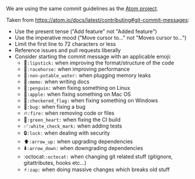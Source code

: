 We are using the same commit guidelines as the [Atom project](https://atom.io/).

Taken from https://atom.io/docs/latest/contributing#git-commit-messages:
- Use the present tense ("Add feature" not "Added feature")
- Use the imperative mood ("Move cursor to..." not "Moves cursor to...")
- Limit the first line to 72 characters or less
- Reference issues and pull requests liberally
- Consider starting the commit message with an applicable emoji:
  - :lipstick:`:lipstick:` when improving the format/structure of the code
  - :racehorse:`:racehorse:` when improving performance
  - :non-potable_water:`:non-potable_water:` when plugging memory leaks
  - :memo:`:memo:` when writing docs
  - :penguin:`:penguin:` when fixing something on Linux
  - :apple:`:apple:` when fixing something on Mac OS
  - :checkered_flag:`:checkered_flag:` when fixing something on Windows
  - :bug:`:bug:` when fixing a bug
  - :fire:`:fire:` when removing code or files
  - :green_heart:`:green_heart:` when fixing the CI build
  - :white_check_mark:`:white_check_mark:` when adding tests
  - :lock:`:lock:` when dealing with security
  - :arrow_up:`:arrow_up:` when upgrading dependencies
  - :arrow_down:`:arrow_down:` when downgrading dependencies
  - :octocat:`:octocat:` when changing git related stuff (gitignore, gitattributes, hooks etc...)
  - :zap:`:zap:` when doing massive changes which breaks old stuff
